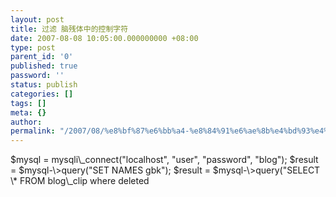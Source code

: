 ```yaml
---
layout: post
title: 过滤 脑残体中的控制字符
date: 2007-08-08 10:05:00.000000000 +08:00
type: post
parent_id: '0'
published: true
password: ''
status: publish
categories: []
tags: []
meta: {}
author: 
permalink: "/2007/08/%e8%bf%87%e6%bb%a4-%e8%84%91%e6%ae%8b%e4%bd%93%e4%b8%ad%e7%9a%84%e6%8e%a7%e5%88%b6%e5%ad%97%e7%ac%a6.html"
---
```

<?php <br />$mysql = mysqli\_connect("localhost", "user", "password", "blog");  
$result = $mysql-\>query("SET NAMES gbk");  
$result = $mysql-\>query("SELECT \* FROM blog\_clip where deleted

